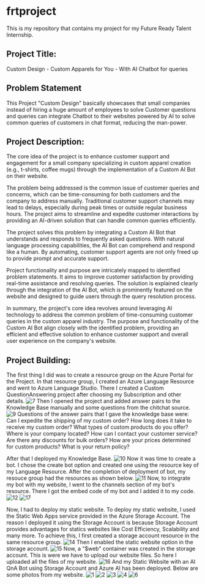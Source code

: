 # frtproject
This is my repository that contains my project for my Future Ready Talent Internship. 

## Project Title:
Custom Design - Custom Apparels for You - With AI Chatbot for queries

## Problem Statement
This Project "Custom Design" basically showcases that small companies instead of hiring a huge amount of employees to solve Customer questions and queries can integrate Chatbot to their websites powered by AI to solve common queries of customers in chat format, reducing the man-power.

## Project Description:
The core idea of the project is to enhance customer support and engagement for a small company specializing in custom apparel creation (e.g., t-shirts, coffee mugs) through the implementation of a Custom AI Bot on their website.

The problem being addressed is the common issue of customer queries and concerns, which can be time-consuming for both customers and the company to address manually. Traditional customer support channels may lead to delays, especially during peak times or outside regular business hours. The project aims to streamline and expedite customer interactions by providing an AI-driven solution that can handle common queries efficiently.

The project solves this problem by integrating a Custom AI Bot that understands and responds to frequently asked questions. With natural language processing capabilities, the AI Bot can comprehend and respond like a human. By automating, customer support agents are not only freed up to provide prompt and accurate support.

Project functionality and purpose are intricately mapped to identified problem statements. It aims to improve customer satisfaction by providing real-time assistance and resolving queries. The solution is explained clearly through the integration of the AI Bot, which is prominently featured on the website and designed to guide users through the query resolution process.

In summary, the project's core idea revolves around leveraging AI technology to address the common problem of time-consuming customer queries in the custom apparel industry. The purpose and functionality of the Custom AI Bot align closely with the identified problem, providing an efficient and effective solution to enhance customer support and overall user experience on the company's website.

## Project Building:
The first thing I did was to create a resource group on the Azure Portal for the Project. In that resource group, I created an Azure Language Resource and went to Azure Language Studio. There I created a Custom QuestionAnswering project after choosing my Subscription and other details.
![7](https://github.com/manglanivivek/frtproject/assets/120302143/d4f06b17-d649-41ae-956d-0020f3b01f3c)
Then I opened the project and added answer pairs to the Knowledge Base manually and some questions from the chitchat source.
![9](https://github.com/manglanivivek/frtproject/assets/120302143/105d0b03-3743-473d-8296-76ae0325d910)
Questions of the answer pairs that I gave the knowledge base were:
Can I expedite the shipping of my custom order?
How long does it take to receive my custom order?
What types of custom products do you offer?
Where is your company located?
How can I contact your customer service?
Are there any discounts for bulk orders?
How are your prices determined for custom products?
What is your return policy?

After that I deployed my Knowledge Base.
![10](https://github.com/manglanivivek/frtproject/assets/120302143/cdd452c0-dcad-4208-afbe-f84eeb7115b3)
Now it was time to create a bot. I chose the create bot option and created one using the resource key of my Language Resource. After the completion of deployment of bot, my resouce group had the resources as shown below.
![11](https://github.com/manglanivivek/frtproject/assets/120302143/e68fc747-05e8-4469-8d86-9002a5d2cda9)
Now, to integrate my bot with my website, I went to the channels section of my bot's resource. There I got the embed code of my bot and I added it to my code.
![12](https://github.com/manglanivivek/frtproject/assets/120302143/aa22bdbe-c147-4ced-94b4-2ff29c3b9ce8)
![17](https://github.com/manglanivivek/frtproject/assets/120302143/56769576-10e3-4237-9434-fcb1d830ca3b)

Now, I had to deploy my static website. To deploy my static website, I used the Static Web Apps service provided in the Azure Storage Account. The reason I deployed it using the Storage Account is because Storage Account provides advantages for statics websites like Cost Efficiency, Scalability and many more.
To achieve this, I first created a storage account resource in the same resource group.
![14](https://github.com/manglanivivek/frtproject/assets/120302143/ec985b9e-905a-496d-ae45-520b6e9965bc)
Then I enabled the static website option in the storage account.
![15](https://github.com/manglanivivek/frtproject/assets/120302143/873250bb-6a52-416c-9b57-73935e6a70e5)
Now, a "$web" container was created in the storage account. This is were we have to upload our website files. So here I uploaded all the files of my website.
![16](https://github.com/manglanivivek/frtproject/assets/120302143/34e4de84-d6bb-4515-8817-63059df02826)
And my Static Website with an AI QnA Bot using Storage Account and Azure AI has been deployed. Below are some photos from my website.
![1](https://github.com/manglanivivek/frtproject/assets/120302143/faea818d-5245-480e-861c-5565c24d0aac)
![2](https://github.com/manglanivivek/frtproject/assets/120302143/7c0de2ce-a366-46fc-8f38-da90b99c8aa2)
![3](https://github.com/manglanivivek/frtproject/assets/120302143/881e630c-4f09-4e04-9fc1-ba0b6890083c)
![4](https://github.com/manglanivivek/frtproject/assets/120302143/d78a7ca7-b246-421a-a367-b77faa97ac7b)
![6](https://github.com/manglanivivek/frtproject/assets/120302143/b57b2c64-aa8f-4c44-b04d-361815108add)




